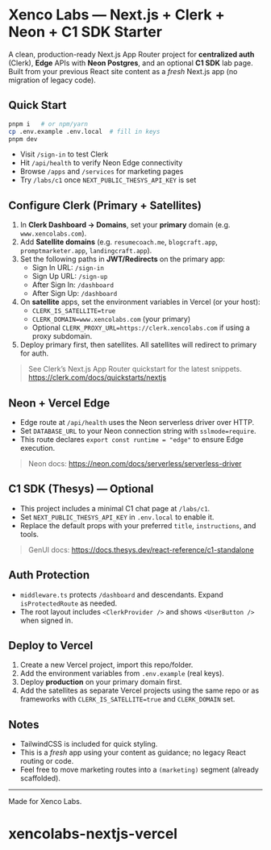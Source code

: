 # Xenco Labs — Next.js + Clerk + Neon + C1 SDK Starter

A clean, production-ready Next.js App Router project for **centralized auth** (Clerk), **Edge**
APIs with **Neon Postgres**, and an optional **C1 SDK** lab page. Built from your previous React
site content as a *fresh* Next.js app (no migration of legacy code).

## Quick Start

```bash
pnpm i   # or npm/yarn
cp .env.example .env.local  # fill in keys
pnpm dev
```

- Visit `/sign-in` to test Clerk
- Hit `/api/health` to verify Neon Edge connectivity
- Browse `/apps` and `/services` for marketing pages
- Try `/labs/c1` once `NEXT_PUBLIC_THESYS_API_KEY` is set

## Configure Clerk (Primary + Satellites)

1. In **Clerk Dashboard → Domains**, set your **primary** domain (e.g. `www.xencolabs.com`).
2. Add **Satellite domains** (e.g. `resumecoach.me`, `blogcraft.app`, `promptmarketer.app`, `landingcraft.app`).
3. Set the following paths in **JWT/Redirects** on the primary app:
   - Sign In URL: `/sign-in`
   - Sign Up URL: `/sign-up`
   - After Sign In: `/dashboard`
   - After Sign Up: `/dashboard`
4. On **satellite** apps, set the environment variables in Vercel (or your host):
   - `CLERK_IS_SATELLITE=true`
   - `CLERK_DOMAIN=www.xencolabs.com` (your primary)
   - Optional `CLERK_PROXY_URL=https://clerk.xencolabs.com` if using a proxy subdomain.
5. Deploy primary first, then satellites. All satellites will redirect to primary for auth.

> See Clerk’s Next.js App Router quickstart for the latest snippets.
> https://clerk.com/docs/quickstarts/nextjs

## Neon + Vercel Edge

- Edge route at `/api/health` uses the Neon serverless driver over HTTP.
- Set `DATABASE_URL` to your Neon connection string with `sslmode=require`.
- This route declares `export const runtime = "edge"` to ensure Edge execution.

> Neon docs: https://neon.com/docs/serverless/serverless-driver

## C1 SDK (Thesys) — Optional

- This project includes a minimal C1 chat page at `/labs/c1`.
- Set `NEXT_PUBLIC_THESYS_API_KEY` in `.env.local` to enable it.
- Replace the default props with your preferred `title`, `instructions`, and tools.

> GenUI docs: https://docs.thesys.dev/react-reference/c1-standalone

## Auth Protection

- `middleware.ts` protects `/dashboard` and descendants. Expand `isProtectedRoute`
  as needed.
- The root layout includes `<ClerkProvider />` and shows `<UserButton />` when signed in.

## Deploy to Vercel

1. Create a new Vercel project, import this repo/folder.
2. Add the environment variables from `.env.example` (real keys).
3. Deploy **production** on your primary domain first.
4. Add the satellites as separate Vercel projects using the same repo or
   as frameworks with `CLERK_IS_SATELLITE=true` and `CLERK_DOMAIN` set.

## Notes

- TailwindCSS is included for quick styling.
- This is a *fresh* app using your content as guidance; no legacy React routing or code.
- Feel free to move marketing routes into a `(marketing)` segment (already scaffolded).

---

Made for Xenco Labs.
# xencolabs-nextjs-vercel
